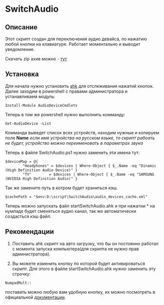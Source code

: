 # SwitchAudio

## Описание

Этот скрипт создан для переключения аудио девайса, по нажатию любой кнопки на клавиатуре.
Работает моментально и выводит уведомление.

Скачать zip ахив можно - [тут](https://github.com/clay1299/switch-audio-device/releases/download/SwitchAudioRelease/SwitchAudioRelease.zip)

## Установка 
Для начала нужно установить [ahk](https://www.autohotkey.com/) для отслеживания нажатий кнопок.
Далее заходим в powershell с правами администратора и устанавливаем модуль:
```
Install-Module AudioDeviceCmdlets
```
Теперь в том же powershell нужно выполнить комманду:
```
Get-AudioDevice -List
```
Комманда выведет список всех устройств, находим нужные и копируем поле __Name__
_если имя устройства на русском языке, то скрипт рабоать не будет, устройство можно переименовать в параметрах звука_

Теперь в файле SwitchAudio.ps1 нужно заменить эти имена тут:
```
$deviceMap = @{
        "Headphones" = $devices | Where-Object { $_.Name -eq "Dinamic (High Definition Audio Device)" }
        "TV"        = $devices | Where-Object { $_.Name -eq "SAMSUNG (NVIDIA High Definition Audio)" }
```
Так же замените путь в котром будет храниться кэш.
```
$cachePath = "$env:D:\script\SwitchAudio\audio_devices_cache.xml"
```
Теперь можно запускать файл startSwitchAudio.ahk и при нажатии * на нумпаде будет сменяться аудио канал, так же автоматически создасться кэш файл.

## Рекомендации 

1. Поставить ahk скрипт на авто загрузку, что бы он постоянно работал с момента запуска компьютера(для скрипта не нужно прав администратора).

2. Вы можете изменить кнопку по которой будет активироваться скрипт. Для этого в файле startSwitchAudio.ahk нужно заменить эту строчку:
```
NumpadMult::
```
поставить можно любую вам удобную кнопку, их можно посмотреть в официальной [документации](https://ahk-wiki.ru/keylist).



